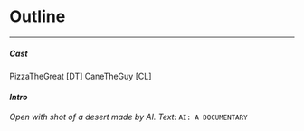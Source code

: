 # **Outline**
---
##### *Cast*
PizzaTheGreat [DT]
CaneTheGuy [CL]

#### *Intro*
*Open with shot of a desert made by AI.*
*Text:*
`AI: A DOCUMENTARY`
